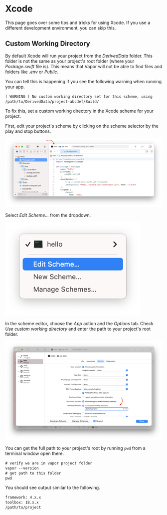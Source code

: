 # Xcode

This page goes over some tips and tricks for using Xcode. If you use a different development environment, you can skip this.

## Custom Working Directory

By default Xcode will run your project from the _DerivedData_ folder. This folder is not the same as your project's root folder (where your _Package.swift_ file is). This means that Vapor will not be able to find files and folders like _.env_ or _Public_.

You can tell this is happening if you see the following warning when running your app. 

```fish
[ WARNING ] No custom working directory set for this scheme, using /path/to/DerivedData/project-abcdef/Build/
```

To fix this, set a custom working directory in the Xcode scheme for your project. 

First, edit your project's scheme by clicking on the scheme selector by the play and stop buttons. 

![Xcode Scheme Area](../images/xcode-scheme-area.png)

Select _Edit Scheme..._ from the dropdown.

![Xcode Scheme Menu](../images/xcode-scheme-menu.png)

In the scheme editor, choose the _App_ action and the _Options_ tab. Check _Use custom working directory_ and enter the path to your project's root folder.

![Xcode Scheme Options](../images/xcode-scheme-options.png)

You can get the full path to your project's root by running `pwd` from a terminal window open there.

```fish
# verify we are in vapor project folder
vapor --version
# get path to this folder
pwd
```

You should see output similar to the following.

```
framework: 4.x.x
toolbox: 18.x.x
/path/to/project
```
